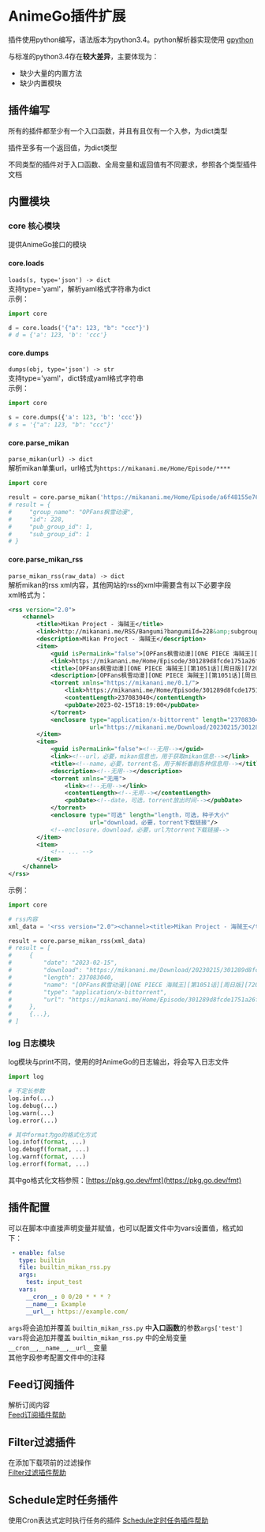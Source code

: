# AnimeGo插件扩展
插件使用python编写，语法版本为python3.4。python解析器实现使用 [gpython](https://github.com/go-python/gpython) 

与标准的python3.4存在**较大差异**，主要体现为：
- 缺少大量的内置方法
- 缺少内置模块

## 插件编写
所有的插件都至少有一个入口函数，并且有且仅有一个入参，为dict类型

插件至多有一个返回值，为dict类型

不同类型的插件对于入口函数、全局变量和返回值有不同要求，参照各个类型插件文档

## 内置模块

### core 核心模块

提供AnimeGo接口的模块


#### core.loads

`loads(s, type='json') -> dict`  
支持type='yaml'，解析yaml格式字符串为dict  
示例：
```python
import core

d = core.loads('{"a": 123, "b": "ccc"}')
# d = {'a': 123, 'b': 'ccc'}
```
#### core.dumps

`dumps(obj, type='json') -> str`  
支持type='yaml'，dict转成yaml格式字符串  
示例：  
```python
import core

s = core.dumps({'a': 123, 'b': 'ccc'})
# s = '{"a": 123, "b": "ccc"}'
```

#### core.parse_mikan

`parse_mikan(url) -> dict`  
解析mikan单集url，url格式为`https://mikanani.me/Home/Episode/****`  

```python
import core

result = core.parse_mikan('https://mikanani.me/Home/Episode/a6f48155e7648a945e9bf85949c6cf8d8eb7ad61')
# result = {
#     "group_name": "OPFans枫雪动漫",
#     "id": 228,
#     "pub_group_id": 1,
#     "sub_group_id": 1
# }
```


#### core.parse_mikan_rss

`parse_mikan_rss(raw_data) -> dict`  
解析mikan的rss xml内容，其他网站的rss的xml中需要含有以下必要字段  
xml格式为：
```xml
<rss version="2.0">
    <channel>
        <title>Mikan Project - 海贼王</title>
        <link>http://mikanani.me/RSS/Bangumi?bangumiId=228&amp;subgroupid=1</link>
        <description>Mikan Project - 海贼王</description>
        <item>
            <guid isPermaLink="false">[OPFans枫雪动漫][ONE PIECE 海贼王][第1051话][周日版][720p][MP4]</guid>
            <link>https://mikanani.me/Home/Episode/301289d8fcde1751a26f55b4dc156da7f9ca1a6f</link>
            <title>[OPFans枫雪动漫][ONE PIECE 海贼王][第1051话][周日版][720p][MP4]</title>
            <description>[OPFans枫雪动漫][ONE PIECE 海贼王][第1051话][周日版][720p][MP4][226.1MB]</description>
            <torrent xmlns="https://mikanani.me/0.1/">
                <link>https://mikanani.me/Home/Episode/301289d8fcde1751a26f55b4dc156da7f9ca1a6f</link>
                <contentLength>237083040</contentLength>
                <pubDate>2023-02-15T18:19:00</pubDate>
            </torrent>
            <enclosure type="application/x-bittorrent" length="237083040"
                       url="https://mikanani.me/Download/20230215/301289d8fcde1751a26f55b4dc156da7f9ca1a6f.torrent"/>
        </item>
        <item>
            <guid isPermaLink="false"><!--无用--></guid>
            <link><!--url，必要，mikan信息也，用于获取mikan信息--></link>
            <title><!--name，必要，torrent名，用于解析番剧各种信息用--></title>
            <description><!--无用--></description>
            <torrent xmlns="无用">
                <link><!--无用--></link>
                <contentLength><!--无用--></contentLength>
                <pubDate><!--date，可选，torrent放出时间--></pubDate>
            </torrent>
            <enclosure type="可选" length="length，可选，种子大小"
                       url="download，必要，torrent下载链接"/>
            <!--enclosure，download，必要，url为torrent下载链接-->
        </item>
        <item>
            <!-- ... -->
        </item>
    </channel>
</rss>
```
示例：
```python
import core

# rss内容
xml_data = '<rss version="2.0"><channel><title>Mikan Project - 海贼王</title>...'

result = core.parse_mikan_rss(xml_data)
# result = [
#     {
#         "date": "2023-02-15",
#         "download": "https://mikanani.me/Download/20230215/301289d8fcde1751a26f55b4dc156da7f9ca1a6f.torrent",
#         "length": 237083040,
#         "name": "[OPFans枫雪动漫][ONE PIECE 海贼王][第1051话][周日版][720p][MP4]",
#         "type": "application/x-bittorrent",
#         "url": "https://mikanani.me/Home/Episode/301289d8fcde1751a26f55b4dc156da7f9ca1a6f"
#     },
#     {...},
# ]
```


### log 日志模块

log模块与print不同，使用的时AnimeGo的日志输出，将会写入日志文件

```python
import log

# 不定长参数
log.info(...)
log.debug(...)
log.warn(...)
log.error(...)

# 其中format为go的格式化方式
log.infof(format, ...)
log.debugf(format, ...)
log.warnf(format, ...)
log.errorf(format, ...)
```
其中go格式化文档参照：[https://pkg.go.dev/fmt](https://pkg.go.dev/fmt)


## 插件配置
可以在脚本中直接声明变量并赋值，也可以配置文件中为vars设置值，格式如下：
```yaml
 - enable: false
   type: builtin
   file: builtin_mikan_rss.py
   args: 
     test: input_test
   vars:
     __cron__: 0 0/20 * * * ?
     __name__: Example
     __url__: https://example.com/
``` 
`args`将会追加并覆盖 `builtin_mikan_rss.py` 中**入口函数**的参数`args['test']`  
`vars`将会追加并覆盖 `builtin_mikan_rss.py` 中的全局变量`__cron__`,`__name__`,`__url__`变量  
其他字段参考配置文件中的注释  


## Feed订阅插件
解析订阅内容  
[Feed订阅插件帮助](feed/README.md)

## Filter过滤插件
在添加下载项前的过滤操作  
[Filter过滤插件帮助](filter/README.md)

## Schedule定时任务插件
使用Cron表达式定时执行任务的插件
[Schedule定时任务插件帮助](schedule/README.md)
